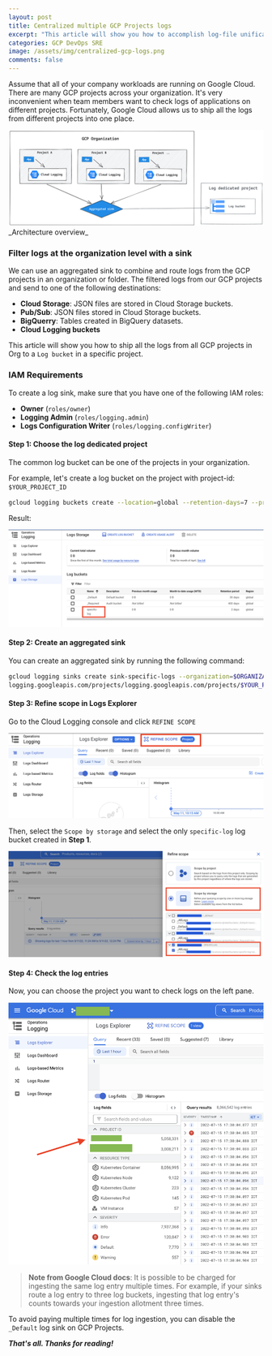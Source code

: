 ```yaml
---
layout: post
title: Centralized multiple GCP Projects logs
excerpt: "This article will show you how to accomplish log-file unification with access control using GCP’s Cloud Logging service."
categories: GCP DevOps SRE
image: /assets/img/centralized-gcp-logs.png
comments: false
---
```



Assume that all of your company workloads are running on Google Cloud. There are many GCP projects across your organization.
It's very inconvenient when team members want to check logs of applications on different projects. Fortunately, Google Cloud allows us to ship all the logs from different projects into one place.

<img src="/assets/img/centralized-gcp-logs.png">
_Architecture overview_

### Filter logs at the organization level with a sink
We can use an aggregated sink to combine and route logs from the GCP projects in an organization or folder.
The filtered logs from our GCP projects and send to one of the following destinations:
- **Cloud Storage**: JSON files are stored in Cloud Storage buckets.
- **Pub/Sub**: JSON files stored in Cloud Storage buckets.
- **BigQuerry**: Tables created in BigQuery datasets.
- **Cloud Logging buckets**

This article will show you how to ship all the logs from all GCP projects in Org to a `Log bucket` in a specific project.

### IAM Requirements

To create a log sink, make sure that you have one of the following IAM roles:
  * **Owner** (`roles/owner`)
  * **Logging Admin** (`roles/logging.admin`)
  * **Logs Configuration Writer** (`roles/logging.configWriter`)

#### Step 1: Choose the log dedicated project

The common log bucket can be one of the projects in your organization.

For example, let's create a log bucket on the project with project-id: `$YOUR_PROJECT_ID`

```bash
gcloud logging buckets create --location=global --retention-days=7 --project=$YOUR_PROJECT_ID specific-log
```

Result:

<img src="/assets/img/specific-log.png">

#### Step 2: Create an aggregated sink

You can create an aggregated sink by running the following command:

```bash
gcloud logging sinks create sink-specific-logs --organization=$ORGANIZATION_ID --include-children \
logging.googleapis.com/projects/logging.googleapis.com/projects/$YOUR_PROJECT_ID/locations/global/buckets/specific-log
```

#### Step 3: Refine scope in Logs Explorer

Go to the Cloud Logging console and click `REFINE SCOPE`

<img src="/assets/img/refinescope.png">

Then, select the `Scope by storage` and select the only `specific-log` log bucket created in **Step 1**.

<img src="/assets/img/scopebystorage.png">

#### Step 4: Check the log entries

Now, you can choose the project you want to check logs on the left pane.

<img src="/assets/img/centralizedlogs.png">

> **Note from Google Cloud docs**: It is possible to be charged for ingesting the same log entry multiple times. For example, if your sinks route a log entry to three log buckets, ingesting that log entry's counts towards your ingestion allotment three times.

To avoid paying multiple times for log ingestion, you can disable the `_Default` log sink on GCP Projects.

***That's all. Thanks for reading!***